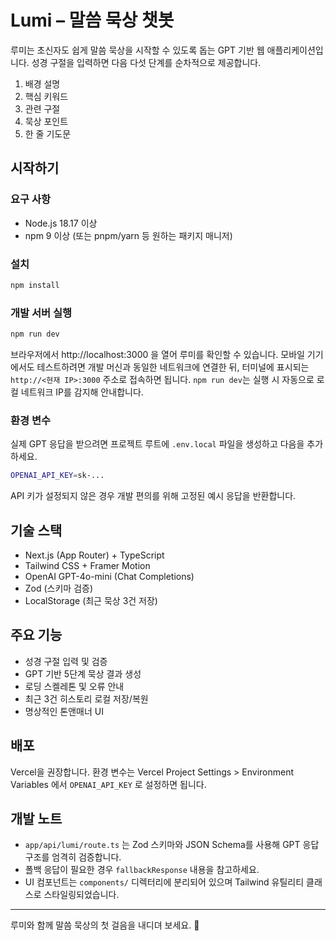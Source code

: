 # Lumi – 말씀 묵상 챗봇

루미는 초신자도 쉽게 말씀 묵상을 시작할 수 있도록 돕는 GPT 기반 웹 애플리케이션입니다. 성경 구절을 입력하면 다음 다섯 단계를 순차적으로 제공합니다.

1. 배경 설명
2. 핵심 키워드
3. 관련 구절
4. 묵상 포인트
5. 한 줄 기도문

## 시작하기

### 요구 사항

- Node.js 18.17 이상
- npm 9 이상 (또는 pnpm/yarn 등 원하는 패키지 매니저)

### 설치

```bash
npm install
```

### 개발 서버 실행

```bash
npm run dev
```

브라우저에서 http://localhost:3000 을 열어 루미를 확인할 수 있습니다.
모바일 기기에서도 테스트하려면 개발 머신과 동일한 네트워크에 연결한 뒤,
터미널에 표시되는 `http://<현재 IP>:3000` 주소로 접속하면 됩니다.
`npm run dev`는 실행 시 자동으로 로컬 네트워크 IP를 감지해 안내합니다.

### 환경 변수

실제 GPT 응답을 받으려면 프로젝트 루트에 `.env.local` 파일을 생성하고 다음을 추가하세요.

```bash
OPENAI_API_KEY=sk-...
```

API 키가 설정되지 않은 경우 개발 편의를 위해 고정된 예시 응답을 반환합니다.

## 기술 스택

- Next.js (App Router) + TypeScript
- Tailwind CSS + Framer Motion
- OpenAI GPT-4o-mini (Chat Completions)
- Zod (스키마 검증)
- LocalStorage (최근 묵상 3건 저장)

## 주요 기능

- 성경 구절 입력 및 검증
- GPT 기반 5단계 묵상 결과 생성
- 로딩 스켈레톤 및 오류 안내
- 최근 3건 히스토리 로컬 저장/복원
- 명상적인 톤앤매너 UI

## 배포

Vercel을 권장합니다. 환경 변수는 Vercel Project Settings > Environment Variables 에서 `OPENAI_API_KEY` 로 설정하면 됩니다.

## 개발 노트

- `app/api/lumi/route.ts` 는 Zod 스키마와 JSON Schema를 사용해 GPT 응답 구조를 엄격히 검증합니다.
- 폴백 응답이 필요한 경우 `fallbackResponse` 내용을 참고하세요.
- UI 컴포넌트는 `components/` 디렉터리에 분리되어 있으며 Tailwind 유틸리티 클래스로 스타일링되었습니다.

---

루미와 함께 말씀 묵상의 첫 걸음을 내디뎌 보세요. 🙏
